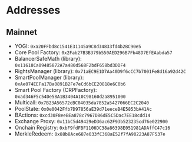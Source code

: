 # Addresses

## Mainnet

* YOGI: `0xa20FFbd8c1541E31145a9C8d34833fd4b2BC90e5`
* Core Pool Factory: `0x2Fab27B3B379b550AED296B7Fb48D7EfEAabda57`
* BalancerSafeMath \(library\): `0x11618Ca09485872A7a480d568F2bdF658bd3DDF4`
* RightsManager \(library\): `0x71aEC9E1D7Aa40D9f6cCC7b7001Fe8d16a92d42C`
* SmartPoolManager \(library\): `0xAe074EEFa17Ba0891B2Fe7eCd6bCE20818e6C0b6`
* Smart Pool Factory \(CRPFactory\): `0xad346F5c54De58A1B3404A10C98160d2a8951000`
* Multicall: `0x7B23A56572cBC04035da7852a5427066EC2C2040`
* PoolState: `0x0e0042Ffb7D97856aE39d71eeceB4E5853bA41Ac`
* BActions: `0xcd30F8eeBEa878c7967D86dE5C5Dac7EE18cdd14`
* Exchange Proxy: `0x11bC5d49429eD36ac62F93b523235cd76e022900`
* Onchain Registry: `0xbF9fdFBF1106DC38a86398E051981ADAffC47c16`
* MerkleRedeem: `0x88b8Ace687e033fC368aE52f7fA90223A87F537e`
